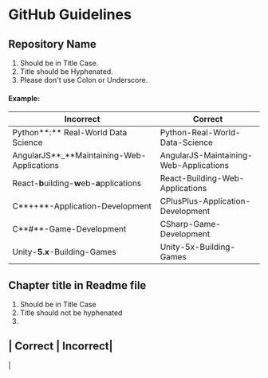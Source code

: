 # GitHub Guidelines

## Repository Name
1. Should be in Title Case.
2. Title should be Hyphenated.
3. Please don't use Colon or Underscore.


#### Example:

| Incorrect | Correct |
|-----------|---------|
| Python**:** Real-World Data Science | Python-Real-World-Data-Science |
| AngularJS**_**Maintaining-Web-Applications | AngularJS-Maintaining-Web-Applications |
| React-**b**uilding-**w**eb-**a**pplications | React-Building-Web-Applications |
| C**++**-Application-Development | CPlusPlus-Application-Development |
| C**#**-Game-Development | CSharp-Game-Development |
| Unity-**5.x**-Building-Games | Unity-5x-Building-Games |



## Chapter title in Readme file
1. Should be in Title Case
2. Title should not be hyphenated
3. 
| Correct | Incorrect|
----------------------
| 

